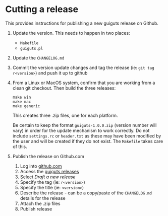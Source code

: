 # Cutting a release

This provides instructions for publishing a new guiguts release on
Github.

1. Update the version. This needs to happen in two places:
	* `Makefile`
	* `guiguts.pl`

2. Update the `CHANGELOG.md`

3. Commit the version update changes and tag the release
   (ie: `git tag r<version>`) and push it up to github

4. From a Linux or MacOS system, confirm that you are working from a clean
   git checkout. Then build the three releases:
   ```
   make win
   make mac
   make generic
   ```
   This creates three .zip files, one for each platform.

   Be certain to keep the format
   `guiguts-1.0.0.zip` (version number will vary) in order for
   the update mechanism to work correctly. Do not include
   `settings.rc` or `header.txt` as these may have been modified
   by the user and will be created if they do not exist.
   The `Makefile` takes care of this.

5. Publish the release on Github.com
	1. Log into [github.com](https://github.com)
	2. Access the [guiguts releases](https://github.com/DistributedProofreaders/guiguts/releases)
	3. Select *Draft a new release*
	4. Specify the tag (ie: `r<version>`)
	5. Specify the title (ie: `<version>`)
	6. Describe the release - can be a copy/paste of the `CHANGELOG.md`
	   details for the release
	7. Attach the .zip files
	8. Publish release
